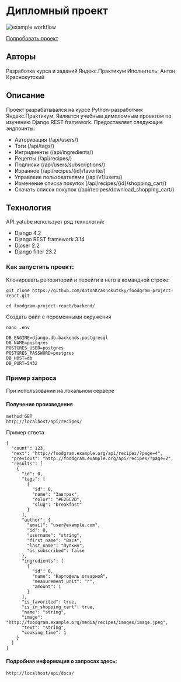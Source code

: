 # Дипломный проект

![example workflow](https://github.com/AntonKrasnokutsky/foodgram-project-react/actions/workflows/goodgam_workflow.yml/badge.svg)

[Попробовать проект](http://62.173.141.154/)

## Авторы
Разработка курса и заданий Яндекс.Практикум
Иполнитель: Антон Краснокутский

## Описание
Проект разрабатывался на курсе Python-разработчик Яндекс.Практикум. Является учебным димпломным проектом по изучению Django REST framework.
Предоставляет следующие эндпоинты:
- Авторизация (/api/users/)
- Тэги (/api/tags/)
- Ингридиенты (/api/ingredients/)
- Рецепты (/api/recipes/)
- Подписки (/api/users/subscriptions/)
- Изранное (/api/recipes/{id}/favorite/)
- Управлеие пользователями (/api/v1/users/)
- Изменение списка покупок (/api/recipes/{id}/shopping_cart/)
- Скачать список покупок (/api/recipes/download_shopping_cart/)

## Технология
API_yatube использует ряд технологий:

- Django 4.2
- Django REST framework 3.14
- Djoser 2.2
- Django filter 23.2

### Как запустить проект:

Клонировать репозиторий и перейти в него в командной строке:

```
git clone https://github.com/AntonKrasnokutsky/foodgram-project-react.git
```

```
cd foodgram-project-react/backend/
```

Создать файл с переменными окружения

```
nano .env
```
```
DB_ENGINE=django.db.backends.postgresql
DB_NAME=postgres
POSTGRES_USER=postgres
POSTGRES_PASSWORD=postgres
DB_HOST=db
DB_PORT=5432
```

### Пример запроса
При использовании на локальном сервере
#### Получение произведения
```
method GET
http://localhost/api/recipes/
```
Пример ответа
```
{
  "count": 123,
  "next": "http://foodgram.example.org/api/recipes/?page=4",
  "previous": "http://foodgram.example.org/api/recipes/?page=2",
  "results": [
    {
      "id": 0,
      "tags": [
        {
          "id": 0,
          "name": "Завтрак",
          "color": "#E26C2D",
          "slug": "breakfast"
        }
      ],
      "author": {
        "email": "user@example.com",
        "id": 0,
        "username": "string",
        "first_name": "Вася",
        "last_name": "Пупкин",
        "is_subscribed": false
      },
      "ingredients": [
        {
          "id": 0,
          "name": "Картофель отварной",
          "measurement_unit": "г",
          "amount": 1
        }
      ],
      "is_favorited": true,
      "is_in_shopping_cart": true,
      "name": "string",
      "image": "http://foodgram.example.org/media/recipes/images/image.jpeg",
      "text": "string",
      "cooking_time": 1
    }
  ]
}
```

#### Подробная информация о запросах здесь:
```
http://localhost/api/docs/
```
